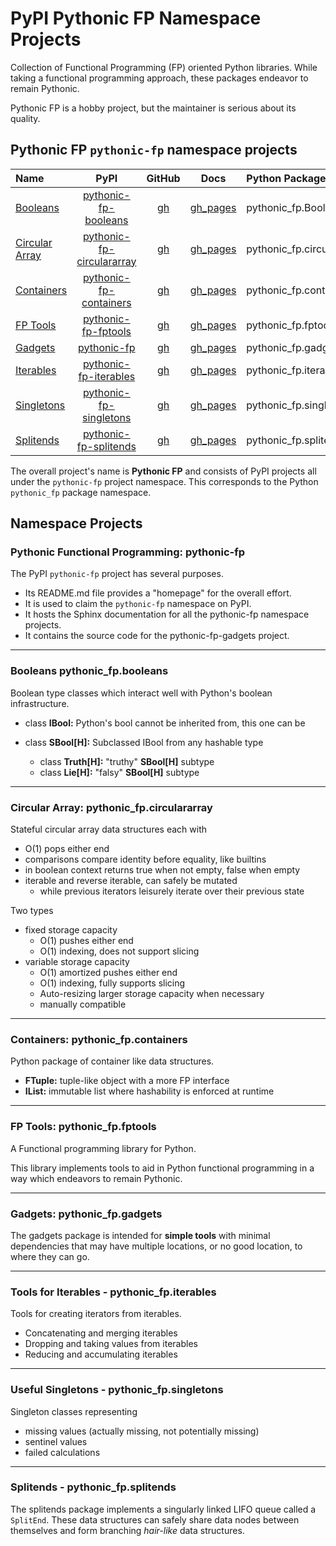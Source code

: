 # PyPI Pythonic FP Namespace Projects

Collection of Functional Programming (FP) oriented Python libraries.
While taking a functional programming approach, these packages endeavor
to remain Pythonic.

Pythonic FP is a hobby project, but the maintainer is serious about its quality.

## Pythonic FP `pythonic-fp` namespace projects

| Name | PyPI | GitHub | Docs | Python Package |
|:---- |:----:|:------:|:----:|:-------------- |
| [Booleans](#booleans-pythonic-fp-booleans) | [pythonic-fp-booleans][100] | [gh][200] | [gh_pages][300] | pythonic_fp.Booleans |
| [Circular Array](#circular-array-pythonic-fp-circulararray) | [pythonic-fp-circulararray][101] | [gh][201] | [gh_pages][301] | pythonic_fp.circulararray |
| [Containers](#containers-pythonic-fp-containers) | [pythonic-fp-containers][102] | [gh][202] | [gh_pages][302] | pythonic_fp.containers |
| [FP Tools](#fp-tools-pythonic-fp-fptools) | [pythonic-fp-fptools][103] | [gh][203] | [gh_pages][303] | pythonic_fp.fptools |
| [Gadgets](#gadgets-pythonic-fp-gadgets) | [pythonic-fp][104] | [gh][204] | [gh_pages][304] | pythonic_fp.gadgets |
| [Iterables](#tools-for-iterables-pythonic-fp-iterables) | [pythonic-fp-iterables][105] | [gh][205] | [gh_pages][305] | pythonic_fp.iterables |
| [Singletons](#useful-singletons-pythonic-fp-singletons) | [pythonic-fp-singletons][106] | [gh][206] | [gh_pages][306] | pythonic_fp.singletons |
| [Splitends](#splitends-pythonic-fp-splitends) | [pythonic-fp-splitends][107] | [gh][207] | [gh_pages][307] | pythonic_fp.splitends |

The overall project's name is **Pythonic FP** and consists of PyPI
projects all under the `pythonic-fp` project namespace. This corresponds
to the Python `pythonic_fp` package namespace.

## Namespace Projects

### Pythonic Functional Programming: pythonic-fp

The PyPI `pythonic-fp` project has several purposes.

- Its README.md file provides a "homepage" for the overall effort.
- It is used to claim the `pythonic-fp` namespace on PyPI.
- It hosts the Sphinx documentation for all the pythonic-fp namespace projects.
- It contains the source code for the pythonic-fp-gadgets project.

______________________________________________________________________

### Booleans pythonic_fp.booleans

Boolean type classes which interact well with Python's boolean
infrastructure.

- class **IBool:** Python's bool cannot be inherited from, this one can be
- class **SBool[H]:** Subclassed IBool from any hashable type

  - class **Truth[H]:** "truthy" **SBool[H]** subtype 
  - class **Lie[H]:** "falsy" **SBool[H]** subtype 

______________________________________________________________________

### Circular Array: pythonic_fp.circulararray

Stateful circular array data structures each with

- O(1) pops either end
- comparisons compare identity before equality, like builtins
- in boolean context returns true when not empty, false when empty
- iterable and reverse iterable, can safely be mutated
  - while previous iterators leisurely iterate over their previous state

Two types

- fixed storage capacity
  - O(1) pushes either end
  - O(1) indexing, does not support slicing
- variable storage capacity
  - O(1) amortized pushes either end
  - O(1) indexing, fully supports slicing
  - Auto-resizing larger storage capacity when necessary
  - manually compatible

______________________________________________________________________

### Containers: pythonic_fp.containers

Python package of container like data structures.

- **FTuple:** tuple-like object with a more FP interface
- **IList:** immutable list where hashability is enforced at runtime

______________________________________________________________________

### FP Tools: pythonic_fp.fptools

A Functional programming library for Python.

This library implements tools to aid in Python functional programming
in a way which endeavors to remain Pythonic.

______________________________________________________________________

### Gadgets: pythonic_fp.gadgets

The gadgets package is intended for **simple tools** with minimal
dependencies that may have multiple locations, or no good location,
to where they can go.

______________________________________________________________________

### Tools for Iterables - pythonic_fp.iterables

Tools for creating iterators from iterables.

- Concatenating and merging iterables
- Dropping and taking values from iterables
- Reducing and accumulating iterables

______________________________________________________________________

### Useful Singletons - pythonic_fp.singletons

Singleton classes representing

- missing values (actually missing, not potentially missing)
- sentinel values
- failed calculations

______________________________________________________________________

### Splitends - pythonic_fp.splitends

The splitends package implements a singularly linked LIFO queue called
a ``SplitEnd``. These data structures can safely share data nodes
between themselves and form branching *hair-like* data structures.


[100]: https://pypi.org/project/pythonic-fp-booleans
[101]: https://pypi.org/project/pythonic-fp-circulararray
[102]: https://pypi.org/project/pythonic-fp-containers
[103]: https://pypi.org/project/pythonic-fp-fptools
[104]: https://pypi.org/project/pythonic-fp
[105]: https://pypi.org/project/pythonic-fp-iterables
[106]: https://pypi.org/project/pythonic-fp-singletons
[107]: https://pypi.org/project/pythonic-fp-splitends
[200]: https://github.com/grscheller/pythonic-fp-booleans
[201]: https://github.com/grscheller/pythonic-fp-circulararray
[202]: https://github.com/grscheller/pythonic-fp-containers
[203]: https://github.com/grscheller/pythonic-fp-fptools
[204]: https://github.com/grscheller/pythonic-fp
[205]: https://github.com/grscheller/pythonic-fp-iterables
[206]: https://github.com/grscheller/pythonic-fp-singletons
[207]: https://github.com/grscheller/pythonic-fp-splitends
[300]: https://grscheller.github.io/pythonic-fp/booleans/development/build/html
[301]: https://grscheller.github.io/pythonic-fp/circulararray/development/build/html
[302]: https://grscheller.github.io/pythonic-fp/containers/development/build/html
[303]: https://grscheller.github.io/pythonic-fp/fptools/development/build/html
[304]: https://grscheller.github.io/pythonic-fp/gadgets/development/build/html
[305]: https://grscheller.github.io/pythonic-fp/iterables/development/build/html
[306]: https://grscheller.github.io/pythonic-fp/singletons/development/build/html
[307]: https://grscheller.github.io/pythonic-fp/splitends/development/build/html
